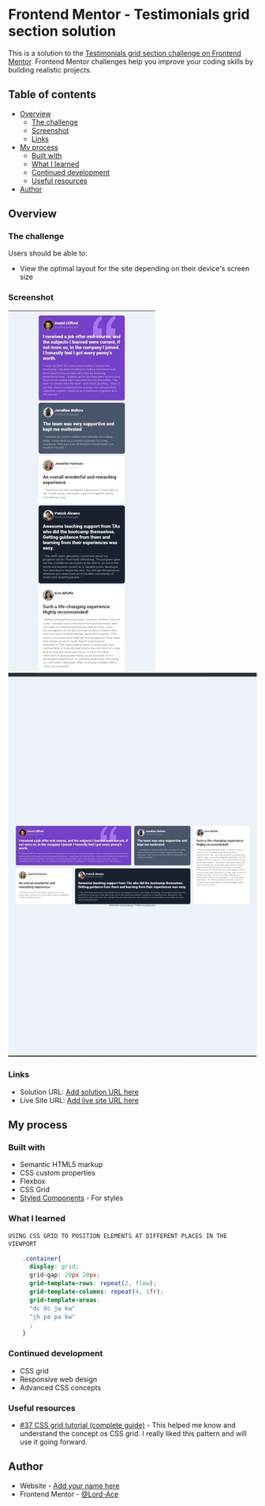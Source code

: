 # Frontend Mentor - Testimonials grid section solution

This is a solution to the [Testimonials grid section challenge on Frontend Mentor](https://www.frontendmentor.io/challenges/testimonials-grid-section-Nnw6J7Un7). Frontend Mentor challenges help you improve your coding skills by building realistic projects. 

## Table of contents

- [Overview](#overview)
  - [The challenge](#the-challenge)
  - [Screenshot](#screenshot)
  - [Links](#links)
- [My process](#my-process)
  - [Built with](#built-with)
  - [What I learned](#what-i-learned)
  - [Continued development](#continued-development)
  - [Useful resources](#useful-resources)
- [Author](#author)


## Overview

### The challenge

Users should be able to:

- View the optimal layout for the site depending on their device's screen size

### Screenshot

![mobile view](./images/Mobileview.jpg)
![desktop view](./images/Desktopview.jpg)


### Links

- Solution URL: [Add solution URL here](https://your-solution-url.com)
- Live Site URL: [Add live site URL here](https://your-live-site-url.com)

## My process

### Built with

- Semantic HTML5 markup
- CSS custom properties
- Flexbox
- CSS Grid
- [Styled Components](https://styled-components.com/) - For styles


### What I learned
    USING CSS GRID TO POSITION ELEMENTS AT DIFFERENT PLACES IN THE VIEWPORT
```CSS
    .container{
      display: grid;
      grid-gap: 20px 20px;
      grid-template-rows: repeat(2, flow);
      grid-template-columns: repeat(4, 1fr);
      grid-template-areas: 
      "dc dc jw kw"
      "jh pa pa kw"
      ;
    }
```

### Continued development

- CSS grid
- Responsive web design
- Advanced CSS concepts 

### Useful resources

- [#37 CSS grid tutorial (complete guide)](https://youtu.be/RhUuMl3R1PE?si=AflGOlBMtrPFtimV) - This helped me know and understand the concept os CSS grid. I really liked this pattern and will use it going forward.


## Author

- Website - [Add your name here](https://www.your-site.com)
- Frontend Mentor - [@Lord-Ace](https://www.frontendmentor.io/profile/Lord-Ace)
